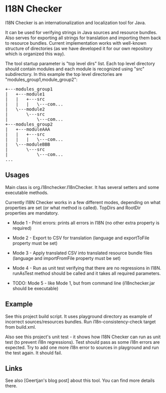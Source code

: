 I18N Checker
============

I18N Checker is an internationalization and localization tool for Java.

It can be used for verifying strings in Java sources and resource bundles.
Also serves for exporting all strings for translation and importing them back to resource bundles.
Current implementation works with well-known structure of directories (as we have developed
it for our own repository which is organized this way). 

The tool startup parameter is "top level dirs" list. Each top level directory
should contain modules and each module is recognized using "src" subdirectory.
In this example the top level directories are "modules_group1,module_group2":
<pre>
+---modules_group1
|   +---module1
|   |   +---src
|   |   |   \---com...
|   \---module2
|       \---src
|           \---com...
+---modules_group2
|   +---moduleAAA
|   |   +---src
|   |   |   \---com...
|   \---moduleBBB
|       \---src
|           \---com...
...
</pre>

Usages
------

Main class is org.i18nchecker.I18nChecker. It has several setters and some executable methods.

Currently I18N Checker works in a few different modes, depending on what properties are set
(or what method is called). TopDirs and RootDir properties are mandatory.

* Mode 1 - Print errors: prints all errors in I18N (no other extra property is required)

* Mode 2 - Export to CSV for translation (language and exportToFile property must be set)

* Mode 3 - Apply translated CSV into translated resource bundle files (language and importFromFile property must be set)

* Mode 4 - Run as unit test verifying that there are no regressions in I18N. runAsTest method should be called and it takes all required parameters.

* TODO: Mode 5 - like Mode 1, but from command line (i18nchecker.jar should be executable)

Example
-------
See this project build script. It uses playground directory as example of incorrect sources/resources bundles.
Run i18n-consistency-check target from build.xml.

Also see this project's unit test - it shows how I18N Checker can run as unit test (to prevent i18n regressions).
Test should pass as some i18n errors are expected. Try to add one more i18n error to sources in playground
and run the test again. It should fail.

Links
-----
See also [Geertjan's blog post] about this tool. You can find more details there.

[1]: http://blogs.sun.com/geertjan/entry/i18nchecker
